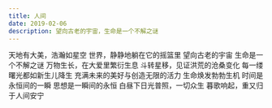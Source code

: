 ```yaml
---
title: 人间
date: 2019-02-06
description: 望向古老的宇宙，生命是一个不解之谜
---
```


天地有大美，浩瀚如星空
世界，静静地躺在它的摇篮里
望向古老的宇宙
生命是一个不解之谜
万物生长，在大爱里繁衍生息
斗转星移，见证洪荒的沧桑变化
每一缕曙光都如新生儿降生
充满未来的美好与创造无限的活力
生命焕发勃勃生机
时间是永恒间的一瞬
思想是一瞬间的永恒
白昼下日光普照，一切众生
暮歌响起，重又归于人间安宁